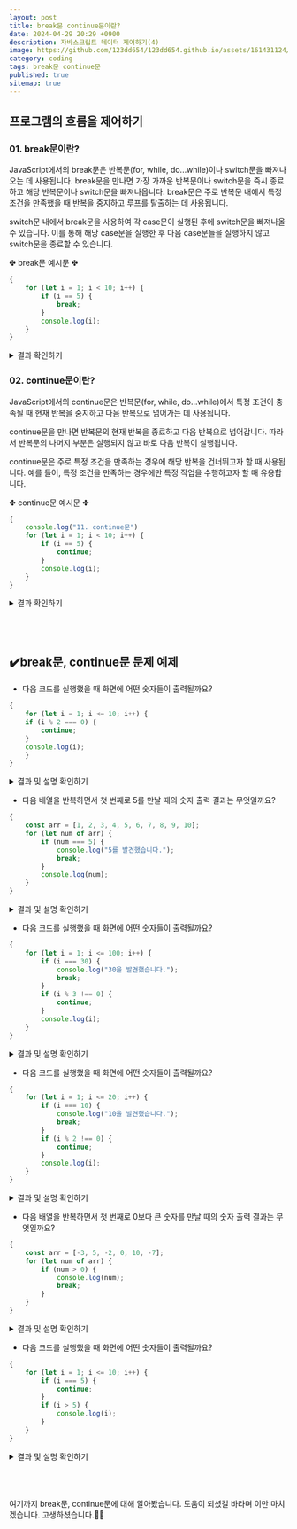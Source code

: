 ```yaml
---
layout: post
title: break문 continue문이란?
date: 2024-04-29 20:29 +0900
description: 자바스크립트 데이터 제어하기(4)
image: https://github.com/123dd654/123dd654.github.io/assets/161431124/281e55ed-b9ca-40bb-b34f-3bd487895aeb
category: coding
tags: break문 continue문
published: true
sitemap: true
---
```



## 프로그램의 흐름을 제어하기<br />

### 01. break문이란?               
JavaScript에서의 break문은 반복문(for, while, do...while)이나 switch문을 빠져나오는 데 사용됩니다.
break문을 만나면 가장 가까운 반복문이나 switch문을 즉시 종료하고 해당 반복문이나 switch문을 빠져나옵니다.
break문은 주로 반복문 내에서 특정 조건을 만족했을 때 반복을 중지하고 루프를 탈출하는 데 사용됩니다.

switch문 내에서 break문을 사용하여 각 case문이 실행된 후에 switch문을 빠져나올 수 있습니다.
이를 통해 해당 case문을 실행한 후 다음 case문들을 실행하지 않고 switch문을 종료할 수 있습니다.

✤ break문 예시문 ✤

````javascript 
{
    for (let i = 1; i < 10; i++) {
        if (i == 5) {
            break;
        }
        console.log(i);
    }
}
````

<div class="result">
<details>
   <summary>결과 확인하기</summary>
   <div>
         <b> 1~4 </b>
   </div>
</details>
</div>


### 02. continue문이란?               
JavaScript에서의 continue문은 반복문(for, while, do...while)에서
특정 조건이 충족될 때 현재 반복을 중지하고 다음 반복으로 넘어가는 데 사용됩니다.

continue문을 만나면 반복문의 현재 반복을 종료하고 다음 반복으로 넘어갑니다.
따라서 반복문의 나머지 부분은 실행되지 않고 바로 다음 반복이 실행됩니다.

continue문은 주로 특정 조건을 만족하는 경우에 해당 반복을 건너뛰고자 할 때 사용됩니다.
예를 들어, 특정 조건을 만족하는 경우에만 특정 작업을 수행하고자 할 때 유용합니다.

✤ continue문 예시문 ✤

````javascript 
{
    console.log("11. continue문")
    for (let i = 1; i < 10; i++) {
        if (i == 5) {
            continue;
        }
        console.log(i);
    }
}
````

<div class="result">
<details>
   <summary>결과 확인하기</summary>
   <div>
         <b> 1 2 3 4 6 7 8 9 </b>
   </div>
</details>
</div>

<br />
<br />
<br />

## ✔️break문, continue문 문제 예제

* 다음 코드를 실행했을 때 화면에 어떤 숫자들이 출력될까요?

````javascript 
{
    for (let i = 1; i <= 10; i++) {
    if (i % 2 === 0) {
        continue;
    }
    console.log(i);
    }
}
````

<div class="result">
<details>
   <summary>결과 및 설명 확인하기</summary>
   <div>
         <b> 1 3 5 7 9 </b>
         <p>✨ 이 코드는 1부터 10까지의 숫자를 반복하면서, 각 숫자가 홀수인 경우에만 출력합니다. continue 문은 짝수일 경우 해당 숫자를 건너뛰도록 합니다.</p>
   </div>
</details>
</div>


* 다음 배열을 반복하면서 첫 번째로 5를 만날 때의 숫자 출력 결과는 무엇일까요?

````javascript 
{
    const arr = [1, 2, 3, 4, 5, 6, 7, 8, 9, 10];
    for (let num of arr) {
        if (num === 5) {
            console.log("5를 발견했습니다.");
            break;
        }
        console.log(num);
    }
}
````

<div class="result">
<details>
   <summary>결과 및 설명 확인하기</summary>
   <div>
         <b> 1, 2, 3, 4, "5를 발견했습니다." </b>
         <p>✨ 이 코드는 주어진 배열에서 숫자를 반복하면서, 5를 만나면 "5를 발견했습니다."를 출력하고 반복을 종료합니다.</p>
   </div>
</details>
</div>


* 다음 코드를 실행했을 때 화면에 어떤 숫자들이 출력될까요?

````javascript 
{
    for (let i = 1; i <= 100; i++) {
        if (i === 30) {
            console.log("30을 발견했습니다.");
            break;
        }
        if (i % 3 !== 0) {
            continue;
        }
        console.log(i);
    }
}
````

<div class="result">
<details>
   <summary>결과 및 설명 확인하기</summary>
   <div>
         <b> 3, 6, 9, 12, ..., 27, "30을 발견했습니다." </b>
         <p>✨ 이 코드는 1부터 100까지의 숫자를 반복하면서, 3의 배수일 때 해당 숫자를 출력합니다. 그러나 숫자가 30일 때 반복이 종료됩니다.</p>
   </div>
</details>
</div>


* 다음 코드를 실행했을 때 화면에 어떤 숫자들이 출력될까요?

````javascript 
{
    for (let i = 1; i <= 20; i++) {
        if (i === 10) {
            console.log("10을 발견했습니다.");
            break;
        }
        if (i % 2 !== 0) {
            continue;
        }
        console.log(i);
    }
}
````

<div class="result">
<details>
   <summary>결과 및 설명 확인하기</summary>
   <div>
         <b> 2, 4, 6, 8, "10을 발견했습니다." </b>
         <p>✨ 이 코드는 1부터 20까지의 숫자를 반복하면서, 짝수일 때만 해당 숫자를 출력합니다. 그리고 숫자가 10일 때 반복이 종료됩니다.</p>
   </div>
</details>
</div>

* 다음 배열을 반복하면서 첫 번째로 0보다 큰 숫자를 만날 때의 숫자 출력 결과는 무엇일까요?

````javascript 
{
    const arr = [-3, 5, -2, 0, 10, -7];
    for (let num of arr) {
        if (num > 0) {
            console.log(num);
            break;
        }
    }
}
````

<div class="result">
<details>
   <summary>결과 및 설명 확인하기</summary>
   <div>
         <b> 5 </b>
         <p>✨ 이 코드는 주어진 배열에서 숫자를 반복하면서, 첫 번째로 0보다 큰 숫자를 만나면 해당 숫자를 출력하고 반복을 종료합니다.</p>
   </div>
</details>
</div>


* 다음 코드를 실행했을 때 화면에 어떤 숫자들이 출력될까요?

````javascript 
{
    for (let i = 1; i <= 10; i++) {
        if (i === 5) {
            continue;
        }
        if (i > 5) {
            console.log(i);
        }
    }
}
````

<div class="result">
<details>
   <summary>결과 및 설명 확인하기</summary>
   <div>
         <b> 6, 7, 8, 9, 10 </b>
         <p>✨ 이 코드는 1부터 10까지의 숫자를 반복하면서, 숫자가 5일 때는 건너뜁니다. 그리고 5보다 큰 숫자만을 출력합니다.</p>
   </div>
</details>
</div>


<br />
<br />
<br />

여기까지 break문, continue문에 대해 알아봤습니다.
도움이 되셨길 바라며 이만 마치겠습니다.
고생하셨습니다.🫶😊




                